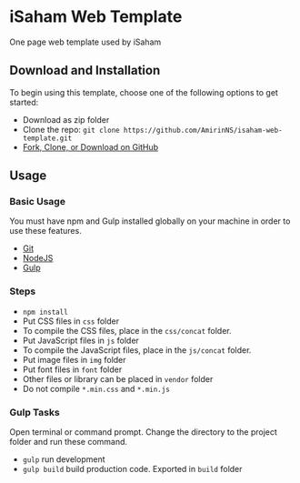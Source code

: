 # iSaham Web Template

One page web template used by iSaham

## Download and Installation

To begin using this template, choose one of the following options to get started:
* Download as zip folder
* Clone the repo: `git clone https://github.com/AmirinNS/isaham-web-template.git`
* [Fork, Clone, or Download on GitHub](https://github.com/AmirinNS/isaham-web-template)

## Usage

### Basic Usage

You must have npm and Gulp installed globally on your machine in order to use these features.
* [Git](https://git-scm.com/downloads)
* [NodeJS](https://nodejs.org)
* [Gulp](https://gulpjs.com)


### Steps
- `npm install`
- Put CSS files in `css` folder
- To compile the CSS files, place in the `css/concat` folder.
- Put JavaScript files in `js` folder
- To compile the JavaScript files, place in the `js/concat` folder. 
- Put image files in `img` folder
- Put font files in `font` folder
- Other files or library can be placed in `vendor` folder
- Do not compile `*.min.css` and `*.min.js`

### Gulp Tasks

Open terminal or command prompt. Change the directory to the project folder and run these command.

- `gulp` run development
- `gulp build` build production code. Exported in `build` folder

